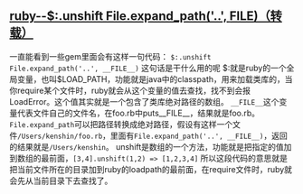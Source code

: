 ## [ruby--$:.unshift File.expand_path('..', __FILE__)（转载）](http://www.cnblogs.com/timsheng/archive/2013/04/13/3017911.html)

一直能看到一些gem里面会有这样一句代码：
`$:.unshift File.expand_path('..', __FILE__)`
这句话是干什么用的呢
\$:就是ruby的一个全局变量，也叫$LOAD_PATH，功能就是java中的classpath，用来加载类库的，当你require某个文件时，ruby就会从这个变量的值去查找，找不到会报LoadError。这个值其实就是一个包含了类库绝对路径的数组。
`__FILE__`这个变量代表文件自己的文件名，在foo.rb中puts__FILE__，结果就是foo.rb。
`File.expand_path`可以把路径转换成绝对路径，假设有这样一个文件`/Users/kenshin/foo.rb`，里面有`File.expand_path('..', __FILE__)`，返回的结果就是`/Users/kenshin`。
unshift是数组的一个方法，功能就是把指定的值加到数组的最前面，`[3,4].unshift(1,2) => [1,2,3,4]`
所以这段代码的意思就是把当前文件所在的目录加到ruby的loadpath的最前面，在require文件时，ruby就会先从当前目录下去查找了。
